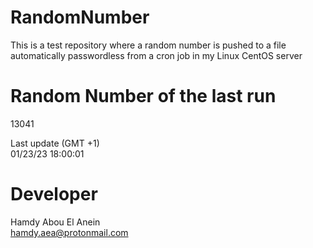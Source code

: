 # RandomNumber    
This is a test repository where a random number is pushed to a file automatically passwordless from a cron job in my Linux CentOS server    
# Random Number of the last run   
13041
      
Last update (GMT +1)    
01/23/23 18:00:01
# Developer    
Hamdy Abou El Anein   
hamdy.aea@protonmail.com
